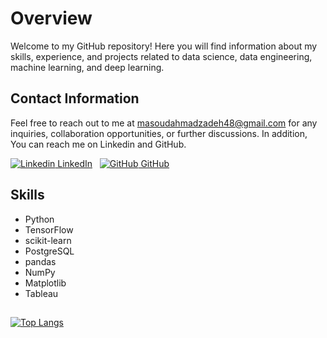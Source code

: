 # Overview

Welcome to my GitHub repository! Here you will find information about my skills, experience, and projects related to data science, data engineering, machine learning, and deep learning.

## Contact Information

Feel free to reach out to me at [masoudahmadzadeh48@gmail.com](mailto:masoudahmadzadeh48@gmail.com) for any inquiries, collaboration opportunities, or further discussions. In addition, You can reach me on Linkedin and GitHub.

[![Linkedin](https://i.stack.imgur.com/gVE0j.png) LinkedIn](https://www.linkedin.com/in/masoud-ahmadzadeh-389894128/)
&nbsp;
[![GitHub](https://i.stack.imgur.com/tskMh.png) GitHub](https://github.com/masoud0389)
## Skills
- Python
- TensorFlow
- scikit-learn
- PostgreSQL
- pandas
- NumPy
- Matplotlib
- Tableau

##
[![Top Langs](https://github-readme-stats.vercel.app/api/top-langs/?username=masoud0389&layout=pie)](https://github.com/masoud0389/github-readme-stats)

